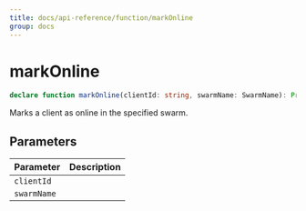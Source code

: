 ```yaml
---
title: docs/api-reference/function/markOnline
group: docs
---
```


# markOnline

```ts
declare function markOnline(clientId: string, swarmName: SwarmName): Promise<void>;
```

Marks a client as online in the specified swarm.

## Parameters

| Parameter | Description |
|-----------|-------------|
| `clientId` | |
| `swarmName` | |
